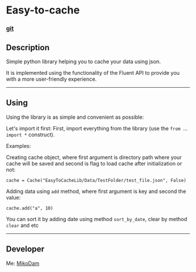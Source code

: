 # Easy-to-cache
### [git](https://github.com/M1KoDam/EasyToCacheLib) 

## Description ##
Simple python library helping you to cache your data using json.

It is implemented using the functionality of the Fluent API to provide you with a more user-friendly experience.


----------

## Using ##

Using the library is as simple and convenient as possible:

Let's import it first:
First, import everything from the library (use the `from `...` import *` construct).

Examples:

Creating cache object, where first argument is directory path where your cache will be saved and second is flag to load cache after initialization or not:

    cache = Cache("EasyToCacheLib/Data/TestFolder/test_file.json", False)


Adding data using `add` method, where first argument is key and second the value:

    cache.add("a", 10)

You can sort it by adding date using method `sort_by_date`, clear by method `clear` and etc


----------

## Developer ##
Me: [MikoDam](https://github.com/M1KoDam/) 
